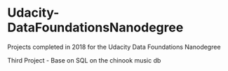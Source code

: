 # Udacity-DataFoundationsNanodegree
Projects completed in 2018 for the Udacity Data Foundations Nanodegree



Third Project - Base on SQL on the chinook music db
